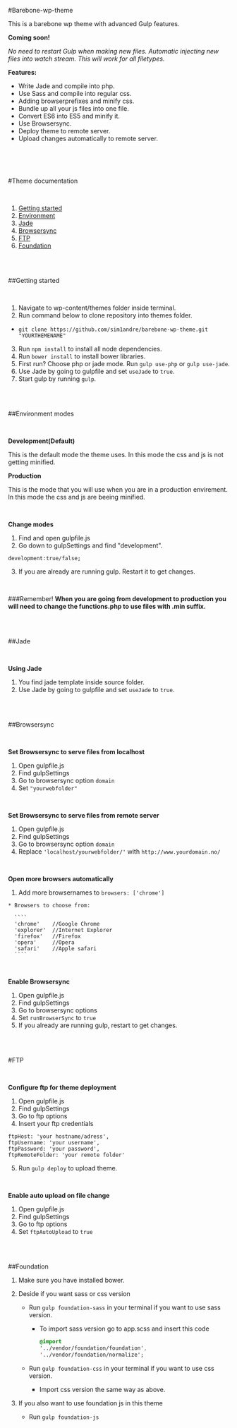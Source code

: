 #Barebone-wp-theme

This is a barebone wp theme with advanced Gulp features.

**Coming soon!**

*No need to restart Gulp when making new files. Automatic injecting new files into watch stream.
This will work for all filetypes.*

**Features:**

* Write Jade and compile into php.
* Use Sass and compile into regular css.
* Adding browserprefixes and minify css.
* Bundle up all your js files into one file.
* Convert ES6 into ES5 and minify it.
* Use Browsersync.
* Deploy theme to remote server.
* Upload changes automatically to remote server.

<br/>
<br/>
<br/>

#Theme documentation

<br/>

1. [Getting started](#getting-started)
2. [Environment](#modes)
3. [Jade](#jade)
3. [Browsersync](#browsersync)
4. [FTP](#ftp)
5. [Foundation](#foundation)

<br/>
<br/>


##Getting started

<br/>

1. Navigate to wp-content/themes folder inside terminal.
2. Run command below to clone repository into themes folder.
  * `git clone https://github.com/sim1andre/barebone-wp-theme.git "YOURTHEMENAME"`

3. Run `npm install` to install all node dependencies.
4. Run `bower install` to install bower libraries.
5. First run? Choose php or jade mode. Run `gulp use-php` or `gulp use-jade`.
6. Use Jade by going to gulpfile and set `useJade` to `true`.
7. Start gulp by running `gulp`.

<br/>
<br/>

##Environment modes

<br/>

**Development(Default)**

This is the default mode the theme uses. In this mode the css and js
is not getting minified.

**Production**

This is the mode that you will use when you are in a production envirement.
In this mode the css and js are beeing minified.

<br/>

**Change modes**

  1. Find and open gulpfile.js
  2. Go down to gulpSettings and find "development".

  `development:true/false;`

  3. If you are already are running gulp. Restart it to get changes.

<br/>

###Remember!
**When you are going from development to production you will need to change the functions.php
to use files with .min suffix.**


<br/>
<br/>

##Jade

<br/>

**Using Jade**

  1. You find jade template inside source folder.
  2. Use Jade by going to gulpfile and set `useJade` to `true`.

<br/>
<br/>

##Browsersync

<br/>

**Set Browsersync to serve files from localhost**

  1. Open gulpfile.js
  2. Find gulpSettings
  3. Go to browsersync option `domain`
  4. Set `"yourwebfolder"`

<br/>

**Set Browsersync to serve files from remote server**

  1. Open gulpfile.js
  2. Find gulpSettings
  3. Go to browsersync option `domain`
  4. Replace `'localhost/yourwebfolder/'` with `http://www.yourdomain.no/`

<br/>

**Open more browsers automatically**

  1. Add more browsernames to `browsers: ['chrome']`

    * Browsers to choose from:

      ````
      'chrome'    //Google Chrome
      'explorer'  //Internet Explorer
      'firefox'   //Firefox
      'opera'     //Opera
      'safari'    //Apple safari
      ````

<br/>

**Enable Browsersync**

  1. Open gulpfile.js
  2. Find gulpSettings
  3. Go to browsersync options
  4. Set `runBrowserSync` to `true`
  5. If you already are running gulp, restart to get changes.


<br/>
<br/>

#FTP

<br/>

**Configure ftp for theme deployment**

  1. Open gulpfile.js
  2. Find gulpSettings
  3. Go to ftp options
  4. Insert your ftp credentials

  ````
  ftpHost: 'your hostname/adress',
  ftpUsername: 'your username',
  ftpPassword: 'your password',
  ftpRemoteFolder: 'your remote folder'
  ````

  5. Run `gulp deploy` to upload theme.


<br/>

**Enable auto upload on file change**

  1. Open gulpfile.js
  2. Find gulpSettings
  3. Go to ftp options
  5. Set `ftpAutoUpload` to `true`

<br/>
<br/>

##Foundation

1. Make sure you have installed bower.
2. Deside if you want sass or css version
    * Run `gulp foundation-sass` in your terminal if you want to use sass version.
        * To import sass version go to app.scss and insert this code

          ```SASS
          @import
          '../vendor/foundation/foundation',
          '../vendor/foundation/normalize';
          ```

    * Run `gulp foundation-css` in your terminal if you want to use css version.
       * Import css version the same way as above.

4. If you also want to use foundation js in this theme
    * Run `gulp foundation-js`

